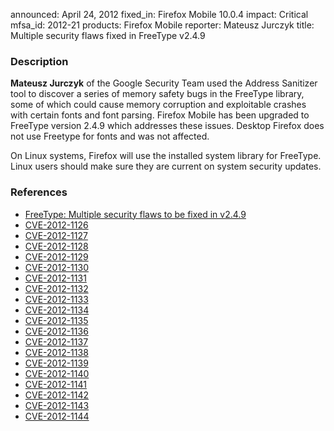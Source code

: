 announced: April 24, 2012
fixed_in: Firefox Mobile 10.0.4
impact: Critical
mfsa_id: 2012-21
products: Firefox Mobile
reporter: Mateusz Jurczyk
title: Multiple security flaws fixed in FreeType v2.4.9

<h3>Description</h3>

<p><strong>Mateusz Jurczyk</strong> of the Google Security Team used the Address
Sanitizer tool to discover a series of memory safety bugs in the FreeType
library, some of which could cause memory corruption and exploitable crashes
with certain fonts and font parsing. Firefox Mobile has been upgraded to
FreeType version 2.4.9 which addresses these issues. Desktop Firefox does not
use Freetype for fonts and was not affected.
</p>
<p class="note">On Linux systems, Firefox will use the installed system library for FreeType. Linux users should make sure they are current on system security updates.</p>


<h3>References</h3>

<ul>
  <li><a href="https://bugzilla.mozilla.org/show_bug.cgi?id=733512">
      FreeType: Multiple security flaws to be fixed in v2.4.9</a></li>
  <li><a href="http://cve.mitre.org/cgi-bin/cvename.cgi?name=CVE-2012-1126" class="ex-ref">CVE-2012-1126</a></li>
  <li><a href="http://cve.mitre.org/cgi-bin/cvename.cgi?name=CVE-2012-1127" class="ex-ref">CVE-2012-1127</a></li>
  <li><a href="http://cve.mitre.org/cgi-bin/cvename.cgi?name=CVE-2012-1128" class="ex-ref">CVE-2012-1128</a></li>
  <li><a href="http://cve.mitre.org/cgi-bin/cvename.cgi?name=CVE-2012-1129" class="ex-ref">CVE-2012-1129</a></li>
  <li><a href="http://cve.mitre.org/cgi-bin/cvename.cgi?name=CVE-2012-1130" class="ex-ref">CVE-2012-1130</a></li>
  <li><a href="http://cve.mitre.org/cgi-bin/cvename.cgi?name=CVE-2012-1131" class="ex-ref">CVE-2012-1131</a></li>
  <li><a href="http://cve.mitre.org/cgi-bin/cvename.cgi?name=CVE-2012-1132" class="ex-ref">CVE-2012-1132</a></li>
  <li><a href="http://cve.mitre.org/cgi-bin/cvename.cgi?name=CVE-2012-1133" class="ex-ref">CVE-2012-1133</a></li>
  <li><a href="http://cve.mitre.org/cgi-bin/cvename.cgi?name=CVE-2012-1134" class="ex-ref">CVE-2012-1134</a></li>
  <li><a href="http://cve.mitre.org/cgi-bin/cvename.cgi?name=CVE-2012-1135" class="ex-ref">CVE-2012-1135</a></li>
  <li><a href="http://cve.mitre.org/cgi-bin/cvename.cgi?name=CVE-2012-1136" class="ex-ref">CVE-2012-1136</a></li>
  <li><a href="http://cve.mitre.org/cgi-bin/cvename.cgi?name=CVE-2012-1137" class="ex-ref">CVE-2012-1137</a></li>
  <li><a href="http://cve.mitre.org/cgi-bin/cvename.cgi?name=CVE-2012-1138" class="ex-ref">CVE-2012-1138</a></li>
  <li><a href="http://cve.mitre.org/cgi-bin/cvename.cgi?name=CVE-2012-1139" class="ex-ref">CVE-2012-1139</a></li>
  <li><a href="http://cve.mitre.org/cgi-bin/cvename.cgi?name=CVE-2012-1140" class="ex-ref">CVE-2012-1140</a></li>
  <li><a href="http://cve.mitre.org/cgi-bin/cvename.cgi?name=CVE-2012-1141" class="ex-ref">CVE-2012-1141</a></li>
  <li><a href="http://cve.mitre.org/cgi-bin/cvename.cgi?name=CVE-2012-1142" class="ex-ref">CVE-2012-1142</a></li>
  <li><a href="http://cve.mitre.org/cgi-bin/cvename.cgi?name=CVE-2012-1143" class="ex-ref">CVE-2012-1143</a></li>
  <li><a href="http://cve.mitre.org/cgi-bin/cvename.cgi?name=CVE-2012-1144" class="ex-ref">CVE-2012-1144</a></li>
</ul>



